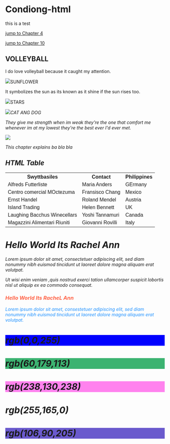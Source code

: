 # Condiong-html
this is a test

</p>


</body>

</html>

<!DOCTYPE html>
<html>
<body>

<p><a href="#C4">jump to Chapter 4</a></p>
<p><a href="#C10">jump to Chapter 10</a></p>

<h2>VOLLEYBALL</h2>
<p>I do love volleyball because it caught my attention.</p>
<img src="VOLLEYBALL.jpg"
<h2>SUNFLOWER</h2>
<p>It symbolizes the sun as its known as it shine if the sun rises too.</p>
<img src="SUNFLOWER.jpg"
<h2>STARS</h2>
<p><I do admire stars since it's my childhood wish to catcch it when it time to falls.They are so gorgeous to look, specially when the night times comes. /p>
<img src="STARS.jpg"
<h2>CAT ANG DOG</h2>
<p>They give me strength when im weak they're the one that comfort me whenever im at my lowest they're the best ever I'd ever met. </p>
<img src="CAT AND DOG.jpg"
<h2></h2>
<p>This chapter explains ba bla bla</p>

<!DOCTYPE html>
<html>
<head>
<style>
table{
 font-family:arial,sans-serif;
 border-collapse:collapse;
 width:100%
{

 td, th {
  border:1px solid #dddddd;
  text-align: left;
  padding: 8px;
 }

 tr:nth-child(even){
  background-color:#dddddd;
 }
 </style>
 </head>
 <body>

 <h2>HTML Table</h2>

 <table>
  <tr>
   <th>Swyttbasiles</th>
   <th>Contact</th>
   <th>Philippines</th>
 </tr>
 <tr>
   <td>Alfreds Futterliste</td>
   <td>Maria Anders</td>
   <td>GErmany</td>
 </tr>
 <tr>
  <td>Centro comercial MOctezuma</td>
  <td>Fransisco Chang</td>
  <td>Mexico</td>
 </tr>
 <tr>
  <td>Ernst Handel</td>
  <td>Roland Mendel</td>
  <td>Austria</td>
 </tr>
 <tr>
  <td>Island Trading</td>
  <td>Helen Bennett</td>
  <td>UK</td>
 </tr>
 <tr>
  <td>Laughing Bacchus Winecellars</td>
  <td>Yoshi Tannamuri<?td>
  <td>Canada</td>
 </tr>
 <tr>
  <td>Magazzini Alimentari Riuniti</td>
  <td>Giovanni Rovilli</td>
  <td>Italy</td>
 </tr>
</table>

</body>
</html>




<!DOCTYPE html>

<html>

<body>


<h1 style="background-
color:DodgerBlue;">Hello World Its Rachel Ann</h1>



<p style="background-color:Tomato;">

Lorem ipsum dolor sit amet, consectetuer
adipiscing elit, sed diam nonummy nibh
euismod tincidunt ut laoreet dolore magna
aliquam erat volutpat.

Ut wisi enim veniam ,quis nostrud
exerci tation ullamcorper suspicit lobortis nisl ut
aliquip ex ea commodo consequat.

</p>


</body>

</html>



<!DOCTYPE html>

<html>

<body>


<h3 style="color:Tomato;">Hello World Its RacheL Ann</h3>



<p style="color:DodgerBlue;">Lorem ipsum
dolor sit amet, consestetuer adipiscing elit, sed
diam nonummy nibh euismod tincidunt ut
laoreet dolore magna aliquam erat
volutpat.</p>



<p style="color:MediumSeaGreen;'.Ut wisi
enim ad minim veniam, quis nostrud exerci
tation ullamcorper suscipit lobortis nisl ut
aliquip ex ea commodo consequat.</p>


</body>

</html>

<!DOCTYPE html>

<html>

<body>


<h1 style="background-color;rgb(255,0,
0);"rgb(255,0,0)</h1>

<h1 style="background-color:rgb(0,0,
255);">rgb(0,0,255)</h1>

<h1 style="background-color:rgb(60,179,
113);">rgb(60,179,113)</h1>

<h1 style="background-color:rgb(255,130,
238);">rgb(238,130,238)</h1>

<h1 style"background-color:rgb(255,165,
0);">rgb(255,165,0)</h1>

<h1 style="background-color:rgb(106,90,
205);">rgb(106,90,205)</h1>



</body>

</html>
